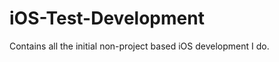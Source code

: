 iOS-Test-Development
====================

Contains all the initial non-project based iOS development I do.

